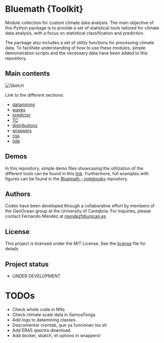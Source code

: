 # Bluemath {**Toolkit**}

Module collection for custom climate data analysis. The main objective of this Python package is to provide a set of statistical tools tailored for climate data analysis, with a focus on statistical classification and prediction.

The package also includes a set of utility functions for processing climate data. To facilitate understanding of how to use these modules, simple demonstration scripts and the necessary data have been added to this repository.

## Main contents

![Sketch](./docs/sketch_tk.png)

Link to the different sections:
- [datamining](./bluemath_tk/datamining/)
- [waves](./bluemath_tk/waves/)
- [predictor](./bluemath_tk/predictor/)
- [TC](./bluemath_tk/tc/)
- [distributions](./bluemath_tk/distributions/)
- [wrappers](./bluemath_tk/wrappers/)
- [risk](./bluemath_tk/risk/)
- [tide](./bluemath_tk/tide/)

## Demos

In this repository, simple demo files showcasing the utilization of the different tools can be found in this [link](./demos). Furthermore, full examples with figures can be found in the [Bluemath - notebooks](./) repository.

## Authors

Codes have been developed through a collaborative effort by members of the GeoOcean group at the University of Cantabria. For inquiries, please contact Fernando Méndez at mendezf@unican.es

## License

This project is licensed under the MIT License. See the [license](LICENSE.txt) file for details

## Project status

- UNDER DEVELOPMENT

# TODOs

- Check whole code in NNs
- Check climate scale data in SamoaTonga
- Add logs to datamining classes.
- Descomentar crontab, que ya funcionan los sh
- Add ERA5 spectra download.
- Add docker, sbatch, et options in wrappers!